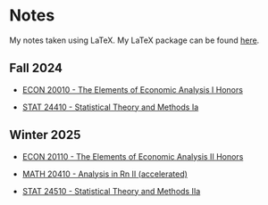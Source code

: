 # Notes

My notes taken using LaTeX.
My LaTeX package can be found [here](https://github.com/AdenChen27/latex).

## Fall 2024
- [ECON 20010 - The Elements of Economic Analysis I Honors](https://github.com/AdenChen27/Notes/blob/main/ECON%2020010%20-%20The%20Elements%20of%20Economic%20Analysis%20I%20Honors.pdf)

- [STAT 24410 - Statistical Theory and Methods Ia](https://github.com/AdenChen27/Notes/blob/main/STAT%2024410%20-%20Statistical%20Theory%20and%20Methods%20Ia.pdf)

## Winter 2025
- [ECON 20110 - The Elements of Economic Analysis II Honors](https://github.com/AdenChen27/Notes/blob/main/ECON%2020110%20-%20The%20Elements%20of%20Economic%20Analysis%20II%20Honors.pdf)

- [MATH 20410 - Analysis in Rn II (accelerated)](https://github.com/AdenChen27/Notes/blob/main/MATH%2020410%20-%20Analysis%20in%20Rn%20II%20(accelerated).pdf)

- [STAT 24510 - Statistical Theory and Methods IIa](https://github.com/AdenChen27/Notes/blob/main/STAT%2024510%20-%20Statistical%20Theory%20and%20Methods%20IIa.pdf)
